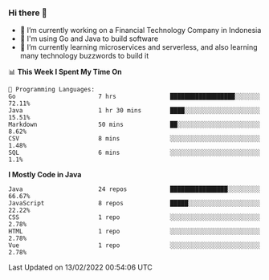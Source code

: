 ### Hi there 👋

<!--
**mazzama/mazzama** is a ✨ _special_ ✨ repository because its `README.md` (this file) appears on your GitHub profile.

Here are some ideas to get you started:

- 🔭 I’m currently working on ...
- 🌱 I’m currently learning ...
- 👯 I’m looking to collaborate on ...
- 🤔 I’m looking for help with ...
- 💬 Ask me about ...
- 📫 How to reach me: ...
- 😄 Pronouns: ...
- ⚡ Fun fact: ...
-->

- 🔭 I’m currently working on a Financial Technology Company in Indonesia
- :gun: I'm using Go and Java to build software
- 🌱 I’m currently learning microservices and serverless, and also learning many technology buzzwords to build it

<!--START_SECTION:waka-->
📊 **This Week I Spent My Time On** 

```text
💬 Programming Languages: 
Go                       7 hrs               ██████████████████░░░░░░░   72.11% 
Java                     1 hr 30 mins        ████░░░░░░░░░░░░░░░░░░░░░   15.51% 
Markdown                 50 mins             ██░░░░░░░░░░░░░░░░░░░░░░░   8.62% 
CSV                      8 mins              ░░░░░░░░░░░░░░░░░░░░░░░░░   1.48% 
SQL                      6 mins              ░░░░░░░░░░░░░░░░░░░░░░░░░   1.1%

```

**I Mostly Code in Java** 

```text
Java                     24 repos            ████████████████░░░░░░░░░   66.67% 
JavaScript               8 repos             █████░░░░░░░░░░░░░░░░░░░░   22.22% 
CSS                      1 repo              ░░░░░░░░░░░░░░░░░░░░░░░░░   2.78% 
HTML                     1 repo              ░░░░░░░░░░░░░░░░░░░░░░░░░   2.78% 
Vue                      1 repo              ░░░░░░░░░░░░░░░░░░░░░░░░░   2.78%

```



 Last Updated on 13/02/2022 00:54:06 UTC
<!--END_SECTION:waka-->
